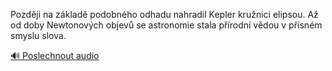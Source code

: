 
Později na základě podobného odhadu nahradil Kepler kružnici elipsou. Až od doby Newtonových objevů se astronomie stala přírodní vědou v přísném smyslu slova.

[🔊 Poslechnout audio](/data/7-paragraphs/audio/chapter_22/para_008-Pozdji-na-zklad-podobnho-odhadu-nahradil-Keple.mp3)
